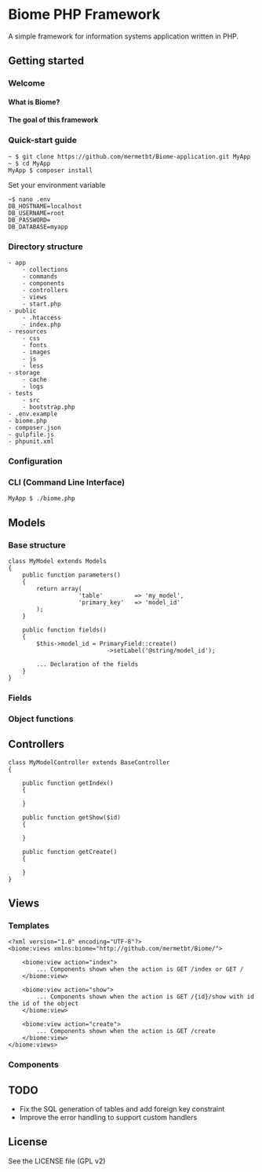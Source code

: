 # Biome PHP Framework

A simple framework for information systems application written in PHP.

## Getting started

### Welcome


#### What is Biome?

#### The goal of this framework

### Quick-start guide

	~ $ git clone https://github.com/mermetbt/Biome-application.git MyApp
	~ $ cd MyApp
	MyApp $ composer install

Set your environment variable

	~$ nano .env
	DB_HOSTNAME=localhost
	DB_USERNAME=root
	DB_PASSWORD=
	DB_DATABASE=myapp

### Directory structure

	- app
		- collections
		- commands
		- components
		- controllers
		- views
		- start.php
	- public
		- .htaccess
		- index.php
	- resources
		- css
		- fonts
		- images
		- js
		- less
	- storage
		- cache
		- logs
	- tests
		- src
		- bootstrap.php
	- .env.example
	- biome.php
	- composer.json
	- gulpfile.js
	- phpunit.xml



### Configuration

### CLI (Command Line Interface)

	MyApp $ ./biome.php

## Models

### Base structure

	class MyModel extends Models
	{
		public function parameters()
		{
			return array(
						'table'			=> 'my_model',
						'primary_key'	=> 'model_id'
			);
		}

		public function fields()
		{
			$this->model_id	= PrimaryField::create()
								->setLabel('@string/model_id');

			... Declaration of the fields
		}
	}

### Fields

### Object functions

## Controllers

	class MyModelController extends BaseController
	{

		public function getIndex()
		{

		}

		public function getShow($id)
		{

		}

		public function getCreate()
		{

		}
	}

## Views

### Templates

	<?xml version="1.0" encoding="UTF-8"?>
	<biome:views xmlns:biome="http://github.com/mermetbt/Biome/">

		<biome:view action="index">
			... Components shown when the action is GET /index or GET /
		</biome:view>

		<biome:view action="show">
			... Components shown when the action is GET /{id}/show with id the id of the object
		</biome:view>

		<biome:view action="create">
			... Components shown when the action is GET /create
		</biome:view>
	</biome:views>

### Components

## TODO

* Fix the SQL generation of tables and add foreign key constraint
* Improve the error handling to support custom handlers

## License

See the LICENSE file (GPL v2)

